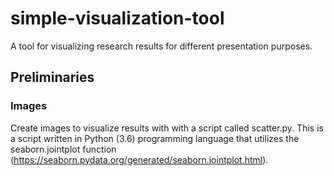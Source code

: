 # simple-visualization-tool
A tool for visualizing research results for different presentation purposes.

##

##

## Preliminaries

### Images

Create images to visualize results with with a script called scatter.py. This is a script written in Python (3.6) programming language that utilizes the seaborn.jointplot function (https://seaborn.pydata.org/generated/seaborn.jointplot.html).
